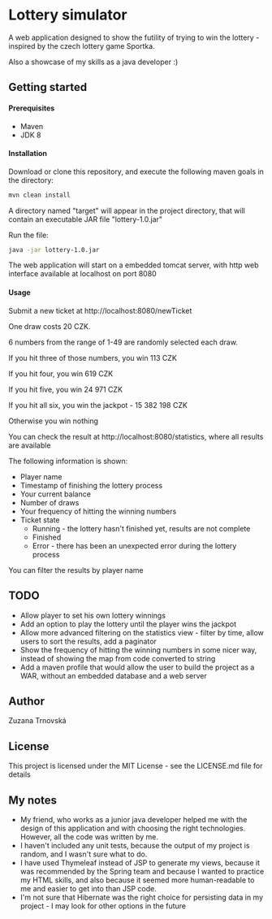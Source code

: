 # Lottery simulator

A web application designed to show the futility of trying to win the lottery - inspired by the czech lottery game Sportka.

Also a showcase of my skills as a java developer :)

## Getting started
#### Prerequisites
 - Maven
 - JDK 8

#### Installation

Download or clone this repository, and execute the following maven goals in the directory:
```sh
mvn clean install
```

A directory named "target" will appear in the project directory, that will contain an executable JAR file "lottery-1.0.jar"

Run the file:
```sh
java -jar lottery-1.0.jar
```
The web application will start on a embedded tomcat server, with http web interface available at localhost on port 8080 
#### Usage

Submit a new ticket at http://localhost:8080/newTicket

One draw costs 20 CZK.

6 numbers from the range of 1-49 are randomly selected each draw.

If you hit three of those numbers, you win 113 CZK

If you hit four, you win 619 CZK

If you hit five, you win 24 971 CZK

If you hit all six, you win the jackpot - 15 382 198 CZK

Otherwise you win nothing

You can check the result at http://localhost:8080/statistics, where all results are available

The following information is shown:
 - Player name
 - Timestamp of finishing the lottery process
 - Your current balance
 - Number of draws
 - Your frequency of hitting the winning numbers
 - Ticket state
   - Running - the lottery hasn't finished yet, results are not complete
   - Finished
   - Error - there has been an unexpected error during the lottery process
   
You can filter the results by player name

## TODO
 - Allow player to set his own lottery winnings
 - Add an option to play the lottery until the player wins the jackpot
 - Allow more advanced filtering on the statistics view - filter by time, allow users to sort the results, add a paginator
 - Show the frequency of hitting the winning numbers in some nicer way, instead of showing the map from code converted to string
 - Add a maven profile that would allow the user to build the project as a WAR, without an embedded database and a web server

## Author
Zuzana Trnovská

## License
This project is licensed under the MIT License - see the LICENSE.md file for details

## My notes
- My friend, who works as a junior java developer helped me with the design of this application and with choosing the right technologies. However, all the code was written by me.
- I haven't included any unit tests, because the output of my project is random, and I wasn't sure what to do.
- I have used Thymeleaf instead of JSP to generate my views, because it was recommended by the Spring team and because I wanted to practice my HTML skills, and also because it seemed more human-readable to me and easier to get into than JSP code.
- I'm not sure that Hibernate was the right choice for persisting data in my project - I may look for other options in the future
